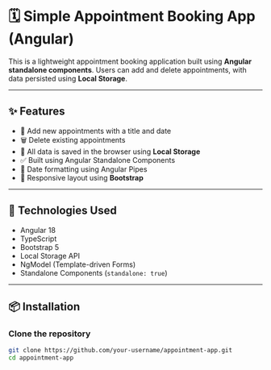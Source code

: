 # 🗓️ Simple Appointment Booking App (Angular)

This is a lightweight appointment booking application built using **Angular standalone components**. Users can add and delete appointments, with data persisted using **Local Storage**.

---

## ✨ Features

- 📝 Add new appointments with a title and date
- 🗑️ Delete existing appointments
- 💾 All data is saved in the browser using **Local Storage**
- ✅ Built using Angular Standalone Components
- 📅 Date formatting using Angular Pipes
- 🎨 Responsive layout using **Bootstrap**

---

## 🔧 Technologies Used

- Angular 18
- TypeScript
- Bootstrap 5
- Local Storage API
- NgModel (Template-driven Forms)
- Standalone Components (`standalone: true`)

---

## 📦 Installation

### Clone the repository

```bash
git clone https://github.com/your-username/appointment-app.git
cd appointment-app

